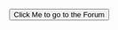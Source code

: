 <button href="https://verdem.tribe.so/" name="button" value="goto" type="button">Click Me to go to the Forum</button>
<script type="text/javascript" language="javascript" src="https://www.rssdog.com/index.php?url=https%3A%2F%2Fverdem.tribe.so%2Ffeed%2Fhome%2Fdiscussions&amp;mode=javascript&amp;showonly=&amp;maxitems=0&amp;showdescs=1&amp;desctrim=1&amp;descmax=30&amp;tabwidth=100%25&amp;linktarget=_blank&amp;bordercol=%23d4d0c8&amp;headbgcol=%23999999&amp;headtxtcol=%23ffffff&amp;titlebgcol=%23f1eded&amp;titletxtcol=%23000000&amp;itembgcol=%23ffffff&amp;itemtxtcol=%23000000&amp;ctl=0">
